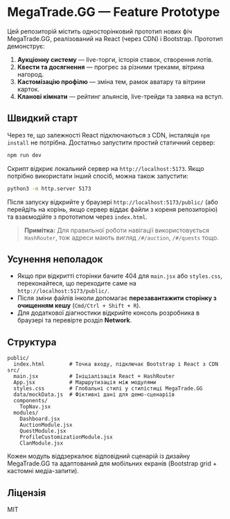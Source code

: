 # MegaTrade.GG — Feature Prototype

Цей репозиторій містить односторінковий прототип нових фіч MegaTrade.GG, реалізований на React (через CDN) і Bootstrap. Прототип демонструє:

1. **Аукціонну систему** — live-торги, історія ставок, створення лотів.
2. **Квести та досягнення** — прогрес за різними треками, вітрина нагород.
3. **Кастомізацію профілю** — зміна тем, рамок аватару та вітрини карток.
4. **Кланові кімнати** — рейтинг альянсів, live-трейди та заявка на вступ.

## Швидкий старт

Через те, що залежності React підключаються з CDN, інсталяція `npm install` не потрібна. Достатньо запустити простий статичний сервер:

```bash
npm run dev
```

Скрипт відкриє локальний сервер на `http://localhost:5173`. Якщо потрібно використати інший спосіб, можна також запустити:

```bash
python3 -m http.server 5173
```

Після запуску відкрийте у браузері `http://localhost:5173/public/` (або перейдіть на корінь, якщо сервер віддає файли з кореня репозиторію) та взаємодійте з прототипом через `index.html`.

> **Примітка:** Для правильної роботи навігації використовується `HashRouter`, тож адреси мають вигляд `/#/auction`, `/#/quests` тощо.

## Усунення неполадок

- Якщо при відкритті сторінки бачите 404 для `main.jsx` або `styles.css`, переконайтеся, що переходите саме на `http://localhost:5173/public/`.
- Після зміни файлів інколи допомагає **перезавантажити сторінку з очищенням кешу** (`Cmd/Ctrl + Shift + R`).
- Для додаткової діагностики відкрийте консоль розробника в браузері та перевірте розділ **Network**.

## Структура

```
public/
  index.html        # Точка входу, підключає Bootstrap і React з CDN
src/
  main.jsx          # Ініціалізація React + HashRouter
  App.jsx           # Маршрутизація між модулями
  styles.css        # Глобальні стилі у стилістиці MegaTrade.GG
  data/mockData.js  # Фіктивні дані для демо-сценаріїв
  components/
    TopNav.jsx
  modules/
    Dashboard.jsx
    AuctionModule.jsx
    QuestModule.jsx
    ProfileCustomizationModule.jsx
    ClanModule.jsx
```

Кожен модуль віддзеркалює відповідний сценарій із дизайну MegaTrade.GG та адаптований для мобільних екранів (Bootstrap grid + кастомні медіа-запити).

## Ліцензія

MIT
